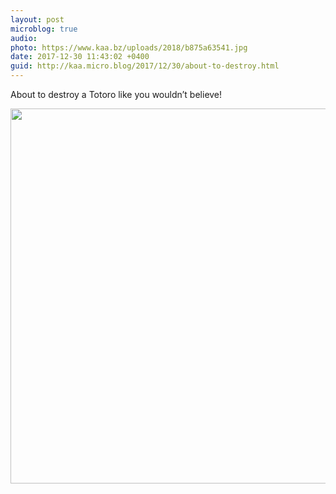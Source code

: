 ```yaml
---
layout: post
microblog: true
audio: 
photo: https://www.kaa.bz/uploads/2018/b875a63541.jpg
date: 2017-12-30 11:43:02 +0400
guid: http://kaa.micro.blog/2017/12/30/about-to-destroy.html
---
```

About to destroy a Totoro like you wouldn’t believe!

<img src="https://www.kaa.bz/uploads/2018/b875a63541.jpg" width="600" height="600" />
